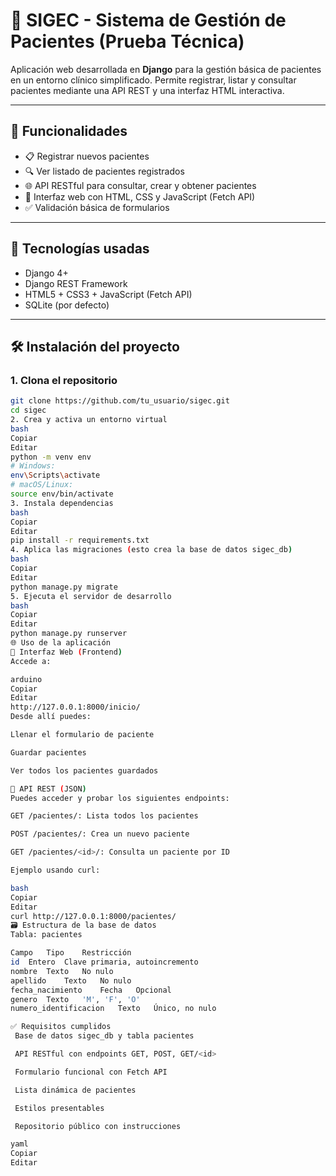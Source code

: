 # 🏥 SIGEC - Sistema de Gestión de Pacientes (Prueba Técnica)

Aplicación web desarrollada en **Django** para la gestión básica de pacientes en un entorno clínico simplificado. Permite registrar, listar y consultar pacientes mediante una API REST y una interfaz HTML interactiva.

---

## 📌 Funcionalidades

- 📋 Registrar nuevos pacientes
- 🔍 Ver listado de pacientes registrados
- 🌐 API RESTful para consultar, crear y obtener pacientes
- 🧩 Interfaz web con HTML, CSS y JavaScript (Fetch API)
- ✅ Validación básica de formularios

---

## 🚀 Tecnologías usadas

- Django 4+
- Django REST Framework
- HTML5 + CSS3 + JavaScript (Fetch API)
- SQLite (por defecto)

---

## 🛠️ Instalación del proyecto

### 1. Clona el repositorio

```bash
git clone https://github.com/tu_usuario/sigec.git
cd sigec
2. Crea y activa un entorno virtual
bash
Copiar
Editar
python -m venv env
# Windows:
env\Scripts\activate
# macOS/Linux:
source env/bin/activate
3. Instala dependencias
bash
Copiar
Editar
pip install -r requirements.txt
4. Aplica las migraciones (esto crea la base de datos sigec_db)
bash
Copiar
Editar
python manage.py migrate
5. Ejecuta el servidor de desarrollo
bash
Copiar
Editar
python manage.py runserver
🌐 Uso de la aplicación
📄 Interfaz Web (Frontend)
Accede a:

arduino
Copiar
Editar
http://127.0.0.1:8000/inicio/
Desde allí puedes:

Llenar el formulario de paciente

Guardar pacientes

Ver todos los pacientes guardados

🧪 API REST (JSON)
Puedes acceder y probar los siguientes endpoints:

GET /pacientes/: Lista todos los pacientes

POST /pacientes/: Crea un nuevo paciente

GET /pacientes/<id>/: Consulta un paciente por ID

Ejemplo usando curl:

bash
Copiar
Editar
curl http://127.0.0.1:8000/pacientes/
🗃️ Estructura de la base de datos
Tabla: pacientes

Campo	Tipo	Restricción
id	Entero	Clave primaria, autoincremento
nombre	Texto	No nulo
apellido	Texto	No nulo
fecha_nacimiento	Fecha	Opcional
genero	Texto	'M', 'F', 'O'
numero_identificacion	Texto	Único, no nulo

✅ Requisitos cumplidos
 Base de datos sigec_db y tabla pacientes

 API RESTful con endpoints GET, POST, GET/<id>

 Formulario funcional con Fetch API

 Lista dinámica de pacientes

 Estilos presentables

 Repositorio público con instrucciones

yaml
Copiar
Editar
